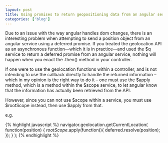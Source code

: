 ```yaml
---
layout: post
title: Using promises to return geopositioning data from an angular service
categories: ['blog']
---
```


Due to an issue with the way angular handles dom changes, there is an interesting problem when
attempting to send a position object from an angular service using a deferred promise.
If you treated the geolocation API as an asynchronous function&mdash;which it is in practice&mdash;and
used the $q service to return a deferred promise from an angular service, nothing will happen when you
enact the .then() method in your controller.

<!--more-->

If one were to use the geolocation functions within a controller, and is not intending to use the callback directly to handle the returned information – which in my opinion is the right way to do it –  one must use the $apply method, which is a method within the $scope service, to let angular know that the information has actually been retrieved from the API.

However, since you can not use $scope within a service, you must use $rootScope instead, then use $apply from that.

e.g.


{% highlight javascript %}
	navigator.geolocation.getCurrentLocation(
		function(position) {
			$rootScope.$apply(function(){
				deferred.resolve(position);
			});
		}
	);
{% endhighlight %}